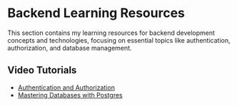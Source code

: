 # Backend Learning Resources

This section contains my learning resources for backend development concepts and technologies, focusing on essential topics like authentication, authorization, and database management.

## Video Tutorials

- [Authentication and Authorization](https://www.youtube.com/watch?v=A95rliroC8Q&list=PLui3EUkuMTPgZcV0QhQrOcwMPcBCcd_Q1&index=8)
- [Mastering Databases with Postgres](https://youtu.be/F7Vwp2Xo5Do?si=VHmwjY2Tb_oui2Kl)